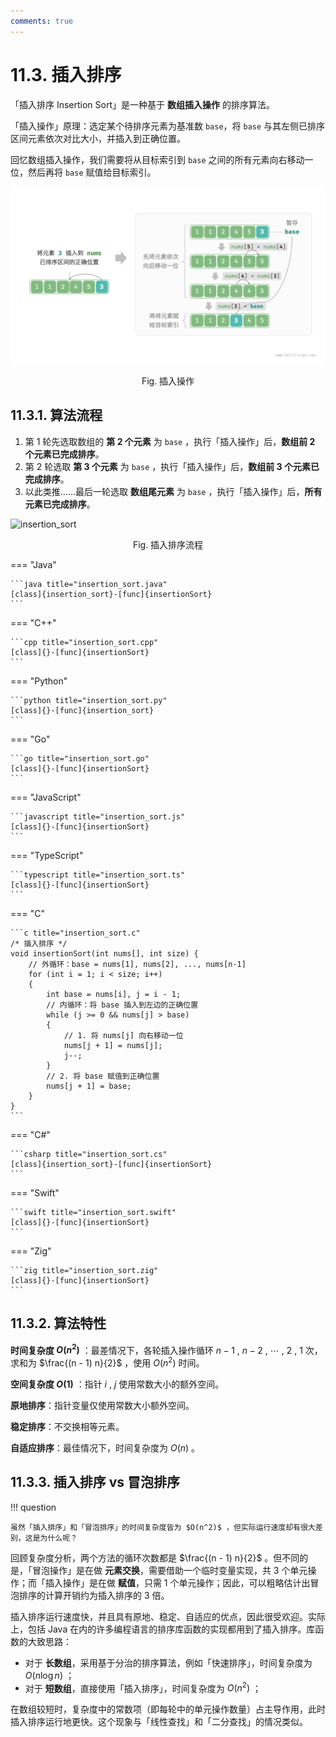 ```yaml
---
comments: true
---
```


# 11.3. 插入排序

「插入排序 Insertion Sort」是一种基于 **数组插入操作** 的排序算法。

「插入操作」原理：选定某个待排序元素为基准数 `base`，将 `base` 与其左侧已排序区间元素依次对比大小，并插入到正确位置。

回忆数组插入操作，我们需要将从目标索引到 `base` 之间的所有元素向右移动一位，然后再将 `base` 赋值给目标索引。

![insertion_operation](insertion_sort.assets/insertion_operation.png)

<p align="center"> Fig. 插入操作 </p>

## 11.3.1. 算法流程

1. 第 1 轮先选取数组的 **第 2 个元素** 为 `base` ，执行「插入操作」后，**数组前 2 个元素已完成排序**。
2. 第 2 轮选取 **第 3 个元素** 为 `base` ，执行「插入操作」后，**数组前 3 个元素已完成排序**。
3. 以此类推……最后一轮选取 **数组尾元素** 为 `base` ，执行「插入操作」后，**所有元素已完成排序**。

![insertion_sort](insertion_sort.assets/insertion_sort.png)

<p align="center"> Fig. 插入排序流程 </p>

=== "Java"

    ```java title="insertion_sort.java"
    [class]{insertion_sort}-[func]{insertionSort}
    ```

=== "C++"

    ```cpp title="insertion_sort.cpp"
    [class]{}-[func]{insertionSort}
    ```

=== "Python"

    ```python title="insertion_sort.py"
    [class]{}-[func]{insertion_sort}
    ```

=== "Go"

    ```go title="insertion_sort.go"
    [class]{}-[func]{insertionSort}
    ```

=== "JavaScript"

    ```javascript title="insertion_sort.js"
    [class]{}-[func]{insertionSort}
    ```

=== "TypeScript"

    ```typescript title="insertion_sort.ts"
    [class]{}-[func]{insertionSort}
    ```

=== "C"

    ```c title="insertion_sort.c"
    /* 插入排序 */
    void insertionSort(int nums[], int size) {
        // 外循环：base = nums[1], nums[2], ..., nums[n-1]
        for (int i = 1; i < size; i++)
        {
            int base = nums[i], j = i - 1;
            // 内循环：将 base 插入到左边的正确位置
            while (j >= 0 && nums[j] > base)
            {
                // 1. 将 nums[j] 向右移动一位
                nums[j + 1] = nums[j]; 
                j--;
            }
            // 2. 将 base 赋值到正确位置
            nums[j + 1] = base; 
        }
    }
    ```

=== "C#"

    ```csharp title="insertion_sort.cs"
    [class]{insertion_sort}-[func]{insertionSort}
    ```

=== "Swift"

    ```swift title="insertion_sort.swift"
    [class]{}-[func]{insertionSort}
    ```

=== "Zig"

    ```zig title="insertion_sort.zig"
    [class]{}-[func]{insertionSort}
    ```

## 11.3.2. 算法特性

**时间复杂度 $O(n^2)$** ：最差情况下，各轮插入操作循环 $n - 1$ , $n-2$ , $\cdots$ , $2$ , $1$ 次，求和为 $\frac{(n - 1) n}{2}$ ，使用 $O(n^2)$ 时间。

**空间复杂度 $O(1)$** ：指针 $i$ , $j$ 使用常数大小的额外空间。

**原地排序**：指针变量仅使用常数大小额外空间。

**稳定排序**：不交换相等元素。

**自适应排序**：最佳情况下，时间复杂度为 $O(n)$  。

## 11.3.3. 插入排序 vs 冒泡排序

!!! question

    虽然「插入排序」和「冒泡排序」的时间复杂度皆为 $O(n^2)$ ，但实际运行速度却有很大差别，这是为什么呢？

回顾复杂度分析，两个方法的循环次数都是 $\frac{(n - 1) n}{2}$ 。但不同的是，「冒泡操作」是在做 **元素交换**，需要借助一个临时变量实现，共 3 个单元操作；而「插入操作」是在做 **赋值**，只需 1 个单元操作；因此，可以粗略估计出冒泡排序的计算开销约为插入排序的 3 倍。

插入排序运行速度快，并且具有原地、稳定、自适应的优点，因此很受欢迎。实际上，包括 Java 在内的许多编程语言的排序库函数的实现都用到了插入排序。库函数的大致思路：

- 对于 **长数组**，采用基于分治的排序算法，例如「快速排序」，时间复杂度为 $O(n \log n)$ ；
- 对于 **短数组**，直接使用「插入排序」，时间复杂度为 $O(n^2)$ ；

在数组较短时，复杂度中的常数项（即每轮中的单元操作数量）占主导作用，此时插入排序运行地更快。这个现象与「线性查找」和「二分查找」的情况类似。
